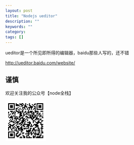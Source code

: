 ```yaml
---
layout: post
title: "Nodejs ueditor"
description: ""
keywords: ""
category: 
tags: []
---
```


ueditor是一个所见即所得的编辑器，baidu那些人写的，还不错

http://ueditor.baidu.com/website/


## 谨慎





欢迎关注我的公众号【node全栈】

![](/css/node全栈-公众号.png)


